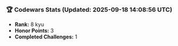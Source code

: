### 🏆 Codewars Stats (Updated: 2025-09-18 14:08:56 UTC)

- **Rank:** 8 kyu
- **Honor Points:** 3
- **Completed Challenges:** 1
